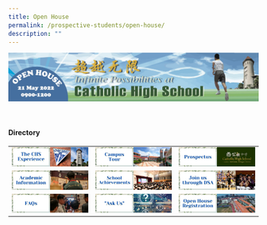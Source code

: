 ```yaml
---
title: Open House
permalink: /prospective-students/open-house/
description: ""
---
```

![](/images/oh1.png)
<style>
p {text-align: justify;}
.imgSize {height:100px;width:100px;}
iframe {display: block;margin: auto;}
</style>
![]()

#### Directory

|  	|  	|  	|
|---	|---	|---	|
| [![](/images/oh2.png)](/chs-experience/)| [![](/images/oh3.png)](/about/Our-CHS-Campus/)|  [![](/images/oh4.png)](/secondary/prospectus/)|
|[![](/images/oh5.png)](/chs-academic-info/)| [![](/images/oh6.png)](/secondary/awards-and-achievements/academic-achievements/)| [![](/images/oh7.png)](/prospective-students/Sec-Admission/direct-school-admission/)|
|  [![](/images/oh8.png)](/secondary/faqs/)| [![](/images/oh9.png)](https://docs.google.com/forms/d/e/1FAIpQLSdtu0FBj1HIladlto5vrvwzDMOkiWQRUcz_v809-KViaEXRyg/viewform)| [![](/images/oh10.png)](/open-house-registration/)|